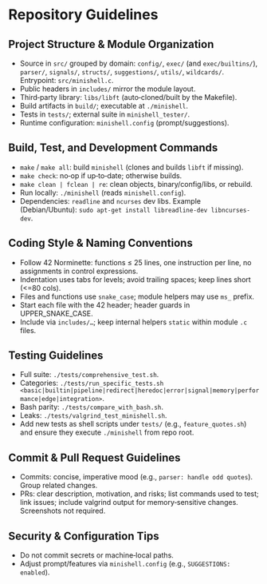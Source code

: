 # Repository Guidelines

## Project Structure & Module Organization
- Source in `src/` grouped by domain: `config/`, `exec/` (and `exec/builtins/`), `parser/`, `signals/`, `structs/`, `suggestions/`, `utils/`, `wildcards/`. Entrypoint: `src/minishell.c`.
- Public headers in `includes/` mirror the module layout.
- Third‑party library: `libs/libft` (auto‑cloned/built by the Makefile).
- Build artifacts in `build/`; executable at `./minishell`.
- Tests in `tests/`; external suite in `minishell_tester/`.
- Runtime configuration: `minishell.config` (prompt/suggestions).

## Build, Test, and Development Commands
- `make` / `make all`: build `minishell` (clones and builds `libft` if missing).
- `make check`: no‑op if up‑to‑date; otherwise builds.
- `make clean | fclean | re`: clean objects, binary/config/libs, or rebuild.
- Run locally: `./minishell` (reads `minishell.config`).
- Dependencies: `readline` and `ncurses` dev libs. Example (Debian/Ubuntu): `sudo apt-get install libreadline-dev libncurses-dev`.

## Coding Style & Naming Conventions
- Follow 42 Norminette: functions ≤ 25 lines, one instruction per line, no assignments in control expressions.
- Indentation uses tabs for levels; avoid trailing spaces; keep lines short (<=80 cols).
- Files and functions use `snake_case`; module helpers may use `ms_` prefix.
- Start each file with the 42 header; header guards in UPPER_SNAKE_CASE.
- Include via `includes/…`; keep internal helpers `static` within module `.c` files.

## Testing Guidelines
- Full suite: `./tests/comprehensive_test.sh`.
- Categories: `./tests/run_specific_tests.sh <basic|builtin|pipeline|redirect|heredoc|error|signal|memory|performance|edge|integration>`.
- Bash parity: `./tests/compare_with_bash.sh`.
- Leaks: `./tests/valgrind_test_minishell.sh`.
- Add new tests as shell scripts under `tests/` (e.g., `feature_quotes.sh`) and ensure they execute `./minishell` from repo root.

## Commit & Pull Request Guidelines
- Commits: concise, imperative mood (e.g., `parser: handle odd quotes`). Group related changes.
- PRs: clear description, motivation, and risks; list commands used to test; link issues; include valgrind output for memory‑sensitive changes. Screenshots not required.

## Security & Configuration Tips
- Do not commit secrets or machine‑local paths.
- Adjust prompt/features via `minishell.config` (e.g., `SUGGESTIONS: enabled`).
